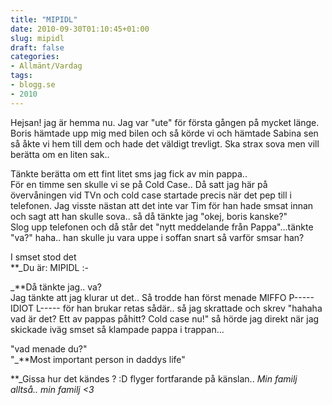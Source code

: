 ```yaml
---
title: "MIPIDL"
date: 2010-09-30T01:10:45+01:00
slug: mipidl
draft: false
categories:
- Allmänt/Vardag
tags:
- blogg.se
- 2010
---
```

Hejsan! jag är hemma nu. Jag var "ute" för första gången på mycket länge. Boris hämtade upp mig med bilen och så körde vi och hämtade Sabina sen så åkte vi hem till dem och hade det väldigt trevligt. Ska strax sova men vill berätta om en liten sak..  
  
  
Tänkte berätta om ett fint litet sms jag fick av min pappa..  
För en timme sen skulle vi se på Cold Case.. Då satt jag här på övervåningen vid TVn och cold case startade precis när det pep till i telefonen. Jag visste nästan att det inte var Tim för han hade smsat innan och sagt att han skulle sova.. så då tänkte jag "okej, boris kanske?"  
Slog upp telefonen och då står det "nytt meddelande från Pappa"...tänkte "va?" haha.. han skulle ju vara uppe i soffan snart så varför smsar han?  
  
I smset stod det  
**_Du är: MIPIDL :-  
  
_**Då tänkte jag.. va?  
Jag tänkte att jag klurar ut det.. Så trodde han först menade MIFFO P----- IDIOT L----- för han brukar retas sådär.. så jag skrattade och skrev "hahaha vad är det? Ett av pappas påhitt? Cold case nu!" så hörde jag direkt när jag skickade iväg smset så klampade pappa i trappan...  
  
"vad menade du?"  
"_**Most important person in daddys life"  
  
  
**_Gissa hur det kändes ? :D flyger fortfarande på känslan.. _Min familj alltså.. min familj <3_